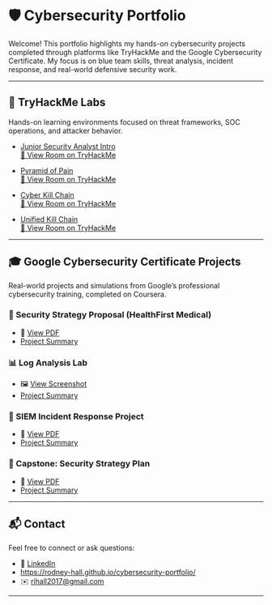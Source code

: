 # 🛡️ Cybersecurity Portfolio

Welcome! This portfolio highlights my hands-on cybersecurity projects completed through platforms like TryHackMe and the Google Cybersecurity Certificate. My focus is on blue team skills, threat analysis, incident response, and real-world defensive security work.

---

## 🧠 TryHackMe Labs

Hands-on learning environments focused on threat frameworks, SOC operations, and attacker behavior.

- [Junior Security Analyst Intro](./projects/thm-junior-security-analyst.md)  
  [🔗 View Room on TryHackMe](https://tryhackme.com/room/juniorsecurityanalystintro)

- [Pyramid of Pain](./projects/thm-pyramid-of-pain.md)  
  [🔗 View Room on TryHackMe](https://tryhackme.com/room/pyramidofpain)

- [Cyber Kill Chain](./projects/thm-cyber-kill-chain.md)  
  [🔗 View Room on TryHackMe](https://tryhackme.com/room/cyberkillchain)

- [Unified Kill Chain](./projects/thm-unified-kill-chain.md)  
  [🔗 View Room on TryHackMe](https://tryhackme.com/room/unifiedkillchain)

---

## 🎓 Google Cybersecurity Certificate Projects

Real-world projects and simulations from Google’s professional cybersecurity training, completed on Coursera.

### 🔐 Security Strategy Proposal (HealthFirst Medical)
- 📄 [View PDF](./projects/google-assets/healthfirst_security_strategy_proposal.pdf)
- [Project Summary](./projects/google-security-assessment.md)

### 📊 Log Analysis Lab
- 🖼️ [View Screenshot](./projects/google-assets/log_analysis_project.png)
- [Project Summary](./projects/google-log-analysis.md)

### 📡 SIEM Incident Response Project
- 📄 [View PDF](./projects/google-assets/siem_incident_response_lab.pdf)
- [Project Summary](./projects/google-incident-response.md)

### 🧩 Capstone: Security Strategy Plan
- 📄 [View PDF](./projects/google-assets/security_capstone_plan.pdf)
- [Project Summary](./projects/google-capstone.md)

---

## 📬 Contact

Feel free to connect or ask questions:
- 🔗 [LinkedIn](https://linkedin.com/in/hallrodney)
- https://rodney-hall.github.io/cybersecurity-portfolio/
- ✉️ rjhall2017@gmail.com

---
